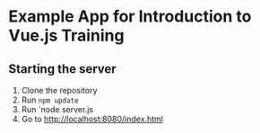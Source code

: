 # Example App for Introduction to Vue.js Training

## Starting the server

1. Clone the repository
2. Run `npm update`
3. Run `node server.js
4. Go to [http://localhost:8080/index.html](http://localhost:8080/index.html)

